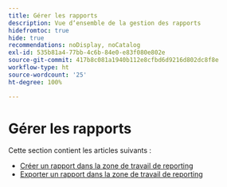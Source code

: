 ```yaml
---
title: Gérer les rapports
description: Vue d‘ensemble de la gestion des rapports
hidefromtoc: true
hide: true
recommendations: noDisplay, noCatalog
exl-id: 535b81a4-77bb-4c6b-84e0-e83f080e802e
source-git-commit: 417b8c081a1940b112e8cfbd6d9216d802dc8f8e
workflow-type: ht
source-wordcount: '25'
ht-degree: 100%

---
```


# Gérer les rapports

Cette section contient les articles suivants :

* [Créer un rapport dans la zone de travail de reporting](../../../reports-and-dashboards/reporting-canvas/manage-reports/build-report.md)
* [Exporter un rapport dans la zone de travail de reporting](../../../reports-and-dashboards/reporting-canvas/manage-reports/export-report.md)
